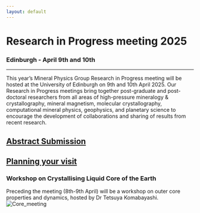 ```yaml
---
layout: default
---
```

# Research in Progress meeting 2025
### Edinburgh - April 9th and 10th
* * *

This year’s Mineral Physics Group Research in Progress meeting will be hosted at the University of Edinburgh on 9th and 10th April 2025. Our Research in Progress meetings bring together post-graduate and post-doctoral researchers from all areas of high-pressure mineralogy & crystallography, mineral magnetism, molecular crystallography, computational mineral physics, geophysics, and planetary science to encourage the development of collaborations and sharing of results from recent research.

## [Abstract Submission](./RiP_2025-abstracts.html)

## [Planning your visit](./RiP_2025-planning.html)


### Workshop on Crystallising Liquid Core of the Earth
Preceding the meeting (8th-9th April) will be a workshop on outer core properties and dynamics, hosted by Dr Tetsuya Komabayashi.
![Core_meeting](https://MinPhys.github.io/assets/img/Core%20workshop%20flyer%20new.jpg)
